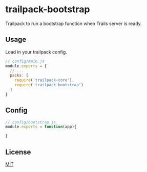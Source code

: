 # trailpack-bootstrap

Trailpack to run a bootstrap function when Trails server is ready.

## Usage
Load in your trailpack config.

```js
// config/main.js
module.exports = {
  // ...
  packs: [
    require('trailpack-core'),
    require('trailpack-bootstrap')
  ]
}
```

## Config

```js
// config/bootstrap.js
module.exports = function(app){

}
```

## License
[MIT](https://github.com/trailsjs/trailpack-bootstrap/blob/master/LICENSE)

